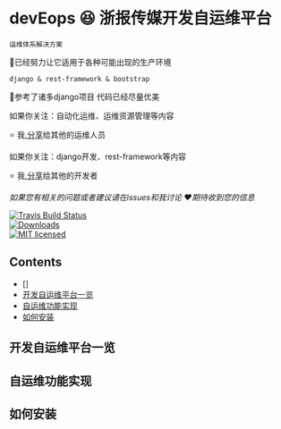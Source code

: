 devEops :laughing: 浙报传媒开发自运维平台
================================
    运维体系解决方案

:muscle:已经努力让它适用于各种可能出现的生产环境

    django & rest-framework & bootstrap

:muscle:参考了诸多django项目 代码已经尽量优美

如果你关注：自动化运维、运维资源管理等内容

:star: 我,[分享](www.yolovelife.com)给其他的运维人员

如果你关注：django开发、rest-framework等内容

:star: 我,[分享](www.yolovelife.com)给其他的开发者

*如果您有相关的问题或者建议请在issues和我讨论 :heart:期待收到您的信息*

[![Travis Build Status](https://travis-ci.org/redox-os/redox.svg?branch=master)](https://travis-ci.org/redox-os/redox)</br>
[![Downloads](https://img.shields.io/github/downloads/redox-os/redox/total.svg)](https://github.com/redox-os/redox/releases)</br>
[![MIT licensed](https://img.shields.io/badge/license-MIT-blue.svg)](./LICENSE.md)</br>
## Contents
* []
* [开发自运维平台一览](#looklike)
* [自运维功能实现](#whatcando)
* [如何安装](#howtoinstall)
## <a name="looklike"> 开发自运维平台一览 </a>
## <a name="whatcando"> 自运维功能实现 </a>
## <a name="howtoinstall"> 如何安装 </a>